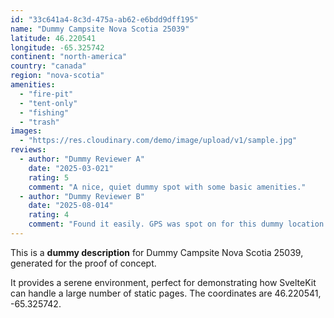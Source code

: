 ```yaml
---
id: "33c641a4-8c3d-475a-ab62-e6bdd9dff195"
name: "Dummy Campsite Nova Scotia 25039"
latitude: 46.220541
longitude: -65.325742
continent: "north-america"
country: "canada"
region: "nova-scotia"
amenities:
  - "fire-pit"
  - "tent-only"
  - "fishing"
  - "trash"
images:
  - "https://res.cloudinary.com/demo/image/upload/v1/sample.jpg"
reviews:
  - author: "Dummy Reviewer A"
    date: "2025-03-021"
    rating: 5
    comment: "A nice, quiet dummy spot with some basic amenities."
  - author: "Dummy Reviewer B"
    date: "2025-08-014"
    rating: 4
    comment: "Found it easily. GPS was spot on for this dummy location."
---
```


This is a **dummy description** for Dummy Campsite Nova Scotia 25039, generated for the proof of concept.

It provides a serene environment, perfect for demonstrating how SvelteKit can handle a large number of static pages. The coordinates are 46.220541, -65.325742.
